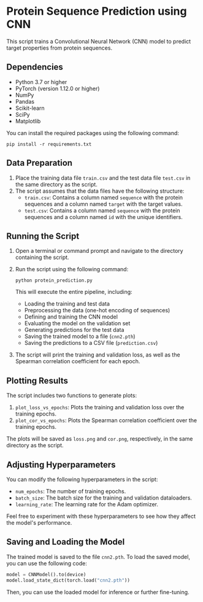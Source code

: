 # Protein Sequence Prediction using CNN

This script trains a Convolutional Neural Network (CNN) model to predict target properties from protein sequences.

## Dependencies

- Python 3.7 or higher
- PyTorch (version 1.12.0 or higher)
- NumPy
- Pandas
- Scikit-learn
- SciPy
- Matplotlib

You can install the required packages using the following command:

```
pip install -r requirements.txt
```

## Data Preparation

1. Place the training data file `train.csv` and the test data file `test.csv` in the same directory as the script.
2. The script assumes that the data files have the following structure:
   - `train.csv`: Contains a column named `sequence` with the protein sequences and a column named `target` with the target values.
   - `test.csv`: Contains a column named `sequence` with the protein sequences and a column named `id` with the unique identifiers.

## Running the Script

1. Open a terminal or command prompt and navigate to the directory containing the script.
2. Run the script using the following command:

   ```
   python protein_prediction.py
   ```

   This will execute the entire pipeline, including:
   - Loading the training and test data
   - Preprocessing the data (one-hot encoding of sequences)
   - Defining and training the CNN model
   - Evaluating the model on the validation set
   - Generating predictions for the test data
   - Saving the trained model to a file (`cnn2.pth`)
   - Saving the predictions to a CSV file (`prediction.csv`)

3. The script will print the training and validation loss, as well as the Spearman correlation coefficient for each epoch.

## Plotting Results

The script includes two functions to generate plots:

1. `plot_loss_vs_epochs`: Plots the training and validation loss over the training epochs.
2. `plot_cor_vs_epochs`: Plots the Spearman correlation coefficient over the training epochs.

The plots will be saved as `loss.png` and `cor.png`, respectively, in the same directory as the script.

## Adjusting Hyperparameters

You can modify the following hyperparameters in the script:

- `num_epochs`: The number of training epochs.
- `batch_size`: The batch size for the training and validation dataloaders.
- `learning_rate`: The learning rate for the Adam optimizer.

Feel free to experiment with these hyperparameters to see how they affect the model's performance.

## Saving and Loading the Model

The trained model is saved to the file `cnn2.pth`. To load the saved model, you can use the following code:

```python
model = CNNModel().to(device)
model.load_state_dict(torch.load("cnn2.pth"))
```

Then, you can use the loaded model for inference or further fine-tuning.
